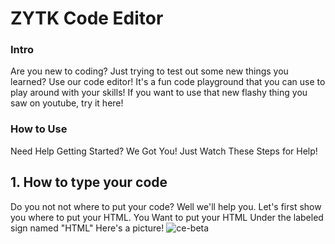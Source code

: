 # ZYTK Code Editor

### Intro
Are you new to coding? Just trying to test out some new things you learned? Use our code editor! It's a fun code playground that you can use to play around with your
skills! If you want to use that new flashy thing you saw on youtube, try it here!

### How to Use
Need Help Getting Started? We Got You! Just Watch These Steps for Help!
## 1. How to type your code
Do you not not where to put your code? Well we'll help you.
Let's first show you where to put your HTML. You Want to put your HTML Under the labeled sign named "HTML" Here's a picture!
![ce-beta](/docs/assets/HTML-Code-Section/)
